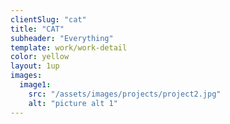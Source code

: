 ```yaml
---
clientSlug: "cat"
title: "CAT"
subheader: "Everything"
template: work/work-detail
color: yellow
layout: 1up
images:
  image1:
    src: "/assets/images/projects/project2.jpg"
    alt: "picture alt 1"
---
```


